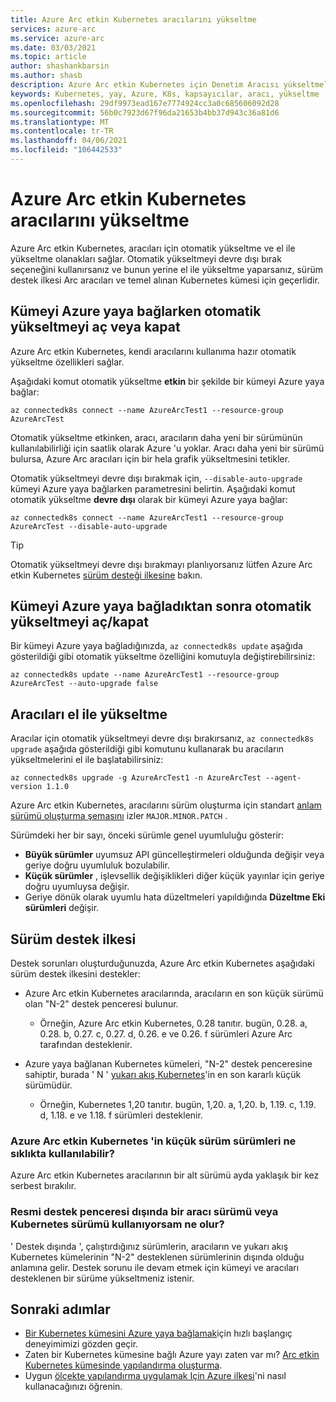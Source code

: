 ```yaml
---
title: Azure Arc etkin Kubernetes aracılarını yükseltme
services: azure-arc
ms.service: azure-arc
ms.date: 03/03/2021
ms.topic: article
author: shashankbarsin
ms.author: shasb
description: Azure Arc etkin Kubernetes için Denetim Aracısı yükseltmeleri
keywords: Kubernetes, yay, Azure, K8s, kapsayıcılar, aracı, yükseltme
ms.openlocfilehash: 29df9973ead167e7774924cc3a0c685606092d28
ms.sourcegitcommit: 56b0c7923d67f96da21653b4bb37d943c36a81d6
ms.translationtype: MT
ms.contentlocale: tr-TR
ms.lasthandoff: 04/06/2021
ms.locfileid: "106442533"
---
```

# <a name="upgrading-azure-arc-enabled-kubernetes-agents"></a>Azure Arc etkin Kubernetes aracılarını yükseltme

Azure Arc etkin Kubernetes, aracıları için otomatik yükseltme ve el ile yükseltme olanakları sağlar. Otomatik yükseltmeyi devre dışı bırak seçeneğini kullanırsanız ve bunun yerine el ile yükseltme yaparsanız, sürüm destek ilkesi Arc aracıları ve temel alınan Kubernetes kümesi için geçerlidir.

## <a name="toggle-auto-upgrade-on-or-off-when-connecting-cluster-to-azure-arc"></a>Kümeyi Azure yaya bağlarken otomatik yükseltmeyi aç veya kapat

Azure Arc etkin Kubernetes, kendi aracılarını kullanıma hazır otomatik yükseltme özellikleri sağlar.

Aşağıdaki komut otomatik yükseltme **etkin** bir şekilde bir kümeyi Azure yaya bağlar:

```console
az connectedk8s connect --name AzureArcTest1 --resource-group AzureArcTest
```

Otomatik yükseltme etkinken, aracı, aracıların daha yeni bir sürümünün kullanılabilirliği için saatlik olarak Azure 'u yoklar. Aracı daha yeni bir sürümü bulursa, Azure Arc aracıları için bir hela grafik yükseltmesini tetikler.

Otomatik yükseltmeyi devre dışı bırakmak için, `--disable-auto-upgrade` kümeyi Azure yaya bağlarken parametresini belirtin. Aşağıdaki komut otomatik yükseltme **devre dışı** olarak bir kümeyi Azure yaya bağlar:

```console
az connectedk8s connect --name AzureArcTest1 --resource-group AzureArcTest --disable-auto-upgrade
```

> [!TIP]
> Otomatik yükseltmeyi devre dışı bırakmayı planlıyorsanız lütfen Azure Arc etkin Kubernetes [sürüm desteği ilkesine](#version-support-policy) bakın.

## <a name="toggle-auto-upgrade-onoff-after-connecting-cluster-to-azure-arc"></a>Kümeyi Azure yaya bağladıktan sonra otomatik yükseltmeyi aç/kapat

Bir kümeyi Azure yaya bağladığınızda, `az connectedk8s update` aşağıda gösterildiği gibi otomatik yükseltme özelliğini komutuyla değiştirebilirsiniz:

```console
az connectedk8s update --name AzureArcTest1 --resource-group AzureArcTest --auto-upgrade false
```

## <a name="manually-upgrade-agents"></a>Aracıları el ile yükseltme

Aracılar için otomatik yükseltmeyi devre dışı bırakırsanız, `az connectedk8s upgrade` aşağıda gösterildiği gibi komutunu kullanarak bu aracıların yükseltmelerini el ile başlatabilirsiniz:

```console
az connectedk8s upgrade -g AzureArcTest1 -n AzureArcTest --agent-version 1.1.0
```

Azure Arc etkin Kubernetes, aracılarını sürüm oluşturma için standart [anlam sürümü oluşturma şemasını](https://semver.org/) izler `MAJOR.MINOR.PATCH` . 

Sürümdeki her bir sayı, önceki sürümle genel uyumluluğu gösterir:

* **Büyük sürümler** uyumsuz API güncelleştirmeleri olduğunda değişir veya geriye doğru uyumluluk bozulabilir.
* **Küçük sürümler** , işlevsellik değişiklikleri diğer küçük yayınlar için geriye doğru uyumluysa değişir.
* Geriye dönük olarak uyumlu hata düzeltmeleri yapıldığında **Düzeltme Eki sürümleri** değişir.

## <a name="version-support-policy"></a>Sürüm destek ilkesi

Destek sorunları oluşturduğunuzda, Azure Arc etkin Kubernetes aşağıdaki sürüm destek ilkesini destekler:

* Azure Arc etkin Kubernetes aracılarında, aracıların en son küçük sürümü olan "N-2" destek penceresi bulunur. 
  * Örneğin, Azure Arc etkin Kubernetes, 0.28 tanıtır. bugün, 0.28. a, 0.28. b, 0.27. c, 0.27. d, 0.26. e ve 0.26. f sürümleri Azure Arc tarafından desteklenir.

* Azure yaya bağlanan Kubernetes kümeleri, "N-2" destek penceresine sahiptir, burada ' N ' [yukarı akış Kubernetes](https://github.com/kubernetes/kubernetes/releases)'in en son kararlı küçük sürümüdür. 
  * Örneğin, Kubernetes 1,20 tanıtır. bugün, 1,20. a, 1,20. b, 1.19. c, 1.19. d, 1.18. e ve 1.18. f sürümleri desteklenir.

### <a name="how-often-are-minor-version-releases-of-azure-arc-enabled-kubernetes-available"></a>Azure Arc etkin Kubernetes 'in küçük sürüm sürümleri ne sıklıkta kullanılabilir?

Azure Arc etkin Kubernetes aracılarının bir alt sürümü ayda yaklaşık bir kez serbest bırakılır.

### <a name="what-happens-if-im-using-an-agent-version-or-a-kubernetes-version-outside-the-official-support-window"></a>Resmi destek penceresi dışında bir aracı sürümü veya Kubernetes sürümü kullanıyorsam ne olur?

' Destek dışında ', çalıştırdığınız sürümlerin, aracıların ve yukarı akış Kubernetes kümelerinin "N-2" desteklenen sürümlerinin dışında olduğu anlamına gelir. Destek sorunu ile devam etmek için kümeyi ve aracıları desteklenen bir sürüme yükseltmeniz istenir.

## <a name="next-steps"></a>Sonraki adımlar

* [Bir Kubernetes kümesini Azure yaya bağlamak](./quickstart-connect-cluster.md)için hızlı başlangıç deneyimimizi gözden geçir.
* Zaten bir Kubernetes kümesine bağlı Azure yayı zaten var mı? [Arc etkin Kubernetes kümesinde yapılandırma oluşturma](./tutorial-use-gitops-connected-cluster.md).
* Uygun [ölçekte yapılandırma uygulamak Için Azure ilkesi](./use-azure-policy.md)'ni nasıl kullanacağınızı öğrenin.